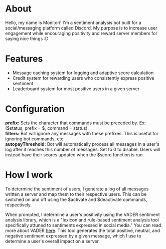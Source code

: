 # About
Hello, my name is Monitori!
I'm a sentiment analysis bot built for a social/messaging platform called Discord. My purpose is to increase
user engagement while encouraging positivity and reward server members for saying nice things :D

# Features
* Message caching system for logging and adaptive score calculation
* Credit system for rewarding users who consistently express positive sentiment
* Leaderboard system for most positive users in a given server

# Configuration
**prefix:** Sets the character that commands must be preceded by. Ex:($status, prefix = $, command = status) <br />
**filters:** Bot will ignore any messages with these prefixes. This is useful for ignoring bot commands, etc. <br />
**autopayThreshold:** Bot will automatically process all messages in a user's log after it reaches this number of messages.
Set to 0 to disable. Users will instead have their scores updated when the $score function is run. <br />

# How I work 
To determine the sentiment of users, I generate a log of all messages written a server and map them to their 
respective users. This can be switched on and off using the $activate and $deactivate commands, respectively. 

When prompted, I determine a user's positivity using the VADER sentiment analysis library, which is a 
"lexicon and rule-based sentiment analysis tool specifically attuned to sentiments expressed in social media."
You can read more about VADER [here](http://comp.social.gatech.edu/papers/icwsm14.vader.hutto.pdf).
This tool generates the total positive, neutral, and negative sentiment expressed by a given message, which
I use to determine a user's overall impact on a server.